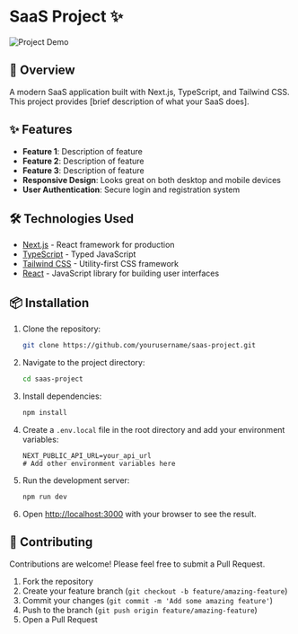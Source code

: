 # SaaS Project ✨

![Project Demo](https://.gif)

## 🚀 Overview

A modern SaaS application built with Next.js, TypeScript, and Tailwind CSS. This project provides [brief description of what your SaaS does].

## ✨ Features

- **Feature 1**: Description of feature
- **Feature 2**: Description of feature
- **Feature 3**: Description of feature
- **Responsive Design**: Looks great on both desktop and mobile devices
- **User Authentication**: Secure login and registration system

## 🛠️ Technologies Used

- [Next.js](https://nextjs.org/) - React framework for production
- [TypeScript](https://www.typescriptlang.org/) - Typed JavaScript
- [Tailwind CSS](https://tailwindcss.com/) - Utility-first CSS framework
- [React](https://reactjs.org/) - JavaScript library for building user interfaces

## 📦 Installation

1. Clone the repository:
   ```bash
   git clone https://github.com/yourusername/saas-project.git
   ```

2. Navigate to the project directory:
   ```bash
   cd saas-project
   ```

3. Install dependencies:
   ```bash
   npm install
   ```

4. Create a `.env.local` file in the root directory and add your environment variables:
   ```
   NEXT_PUBLIC_API_URL=your_api_url
   # Add other environment variables here
   ```

5. Run the development server:
   ```bash
   npm run dev
   ```

6. Open [http://localhost:3000](http://localhost:3000) with your browser to see the result.


## 📝 Contributing

Contributions are welcome! Please feel free to submit a Pull Request.

1. Fork the repository
2. Create your feature branch (`git checkout -b feature/amazing-feature`)
3. Commit your changes (`git commit -m 'Add some amazing feature'`)
4. Push to the branch (`git push origin feature/amazing-feature`)
5. Open a Pull Request

